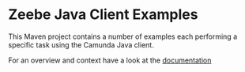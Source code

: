 # Zeebe Java Client Examples

This Maven project contains a number of examples each performing a specific task using the Camunda
Java client.

For an overview and context have a look at
the [documentation](https://docs.camunda.io/docs/apis-tools/java-client-examples/)

